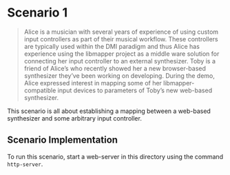 # Scenario 1

> Alice is a musician with several years of experience of using custom input controllers as part of their musical workflow. These controllers are typically used within the DMI paradigm and thus Alice has experience using the libmapper project as a middle ware solution for connecting her input controller to an external synthesizer. Toby is a friend of Alice’s who recently showed her a new browser-based synthesizer they’ve been working on developing. During the demo, Alice expressed interest in mapping some of her libmapper-compatible input devices to parameters of Toby’s new web-based synthesizer.

This scenario is all about establishing a mapping between a web-based synthesizer and some arbitrary input controller.

## Scenario Implementation

To run this scenario, start a web-server in this directory using the command `http-server`.

